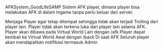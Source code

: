 AFKSystem_GoodLifeSAMP
Sistem AFK player, dimana player bisa melakukan AFK di dalam Ingame tanpa perlu keluar dari server.

Menjaga Player agar tetap ditempat sehingga tidak akan terjadi Trolling dari player lain.
Player tidak akan terkena luka dari player lain selama AFK.
Player akan dibawa pada Virtual World Lain dengan /afk
Player dapat kembali ke Virtual World Awal dengan /back
Di saat AFK Seluruh player akan mendapatkan notifikasi termasuk Admin
